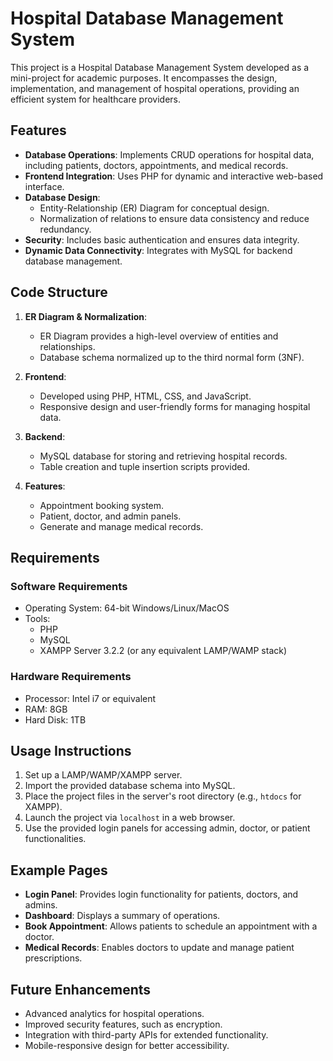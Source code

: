 # Hospital Database Management System

This project is a Hospital Database Management System developed as a mini-project for academic purposes. It encompasses the design, implementation, and management of hospital operations, providing an efficient system for healthcare providers.

## Features

- **Database Operations**: Implements CRUD operations for hospital data, including patients, doctors, appointments, and medical records.
- **Frontend Integration**: Uses PHP for dynamic and interactive web-based interface.
- **Database Design**:
  - Entity-Relationship (ER) Diagram for conceptual design.
  - Normalization of relations to ensure data consistency and reduce redundancy.
- **Security**: Includes basic authentication and ensures data integrity.
- **Dynamic Data Connectivity**: Integrates with MySQL for backend database management.

## Code Structure

1. **ER Diagram & Normalization**:
   - ER Diagram provides a high-level overview of entities and relationships.
   - Database schema normalized up to the third normal form (3NF).

2. **Frontend**:
   - Developed using PHP, HTML, CSS, and JavaScript.
   - Responsive design and user-friendly forms for managing hospital data.

3. **Backend**:
   - MySQL database for storing and retrieving hospital records.
   - Table creation and tuple insertion scripts provided.

4. **Features**:
   - Appointment booking system.
   - Patient, doctor, and admin panels.
   - Generate and manage medical records.

## Requirements

### Software Requirements
- Operating System: 64-bit Windows/Linux/MacOS
- Tools:
  - PHP
  - MySQL
  - XAMPP Server 3.2.2 (or any equivalent LAMP/WAMP stack)

### Hardware Requirements
- Processor: Intel i7 or equivalent
- RAM: 8GB
- Hard Disk: 1TB

## Usage Instructions

1. Set up a LAMP/WAMP/XAMPP server.
2. Import the provided database schema into MySQL.
3. Place the project files in the server's root directory (e.g., `htdocs` for XAMPP).
4. Launch the project via `localhost` in a web browser.
5. Use the provided login panels for accessing admin, doctor, or patient functionalities.

## Example Pages

- **Login Panel**: Provides login functionality for patients, doctors, and admins.
- **Dashboard**: Displays a summary of operations.
- **Book Appointment**: Allows patients to schedule an appointment with a doctor.
- **Medical Records**: Enables doctors to update and manage patient prescriptions.

## Future Enhancements

- Advanced analytics for hospital operations.
- Improved security features, such as encryption.
- Integration with third-party APIs for extended functionality.
- Mobile-responsive design for better accessibility.

